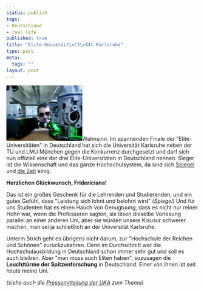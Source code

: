 ```yaml
--- 
status: publish
tags: 
- Deutschland
- real life
published: true
title: "Elite-Universit\xC3\xA4t Karlsruhe"
type: post
meta: 
  tags: ""
layout: post
---
```

<img id="image700" src="/media/wp/2006/10/uka-forschung.jpg" alt="Forschung an der Uni Karlsruhe; Quelle: Pressestelle der Uni KA" class="alignright" />Wahnsinn. Im spannenden Finale der "Elite-Universitäten" in Deutschland hat sich die Universität Karlsruhe neben der TU und LMU München gegen die Konkurrenz durchgesetzt und darf sich nun offiziell eine der drei Elite-Universitäten in Deutschland nennen. Sieger ist die Wissenschaft und das ganze Hochschulsystem, da sind sich <a href="http://www.spiegel.de/unispiegel/studium/0,1518,442428,00.html">Spiegel</a> und <a href="http://www.zeit.de/campus/2006/42/elitenwettbewerb_kommentar">die Zeit</a> einig.

<strong>Herzlichen Glückwunsch, Fridericiana!</strong>

Das ist ein großes Geschenk für die Lehrenden und Studierenden, und ein gutes Gefühl, dass "Leistung sich lohnt und belohnt wird" <em>(Spiegel)</em> Und für uns Studenten hat es einen Hauch von Genugtuung, dass es nicht nur reiner Hohn war, wenn die Professoren sagten, sie läsen dieselbe Vorlesung parallel an einer anderen Uni, aber sie würden unsere Klausur schwerer machen, man sei ja schließlich an der Universität Karlsruhe.

Unterm Strich geht es übrigens nicht darum, zur "Hochschule der Reichen und Schönen" zurückzukehren. Denn im Durchschnitt war die Hochschulausbildung in Deutschland schon immer sehr gut und soll es auch bleiben. Aber "man muss auch Eliten haben", sozusagen die <strong>Leuchttürme der Spitzenforschung</strong> in Deutschland. Einer von ihnen ist seit heute meine Uni.

<em>(siehe auch die <a href="http://www.presse.uni-karlsruhe.de/6364.php">Pressemitteilung der UKA</a> zum Thema)</em>
